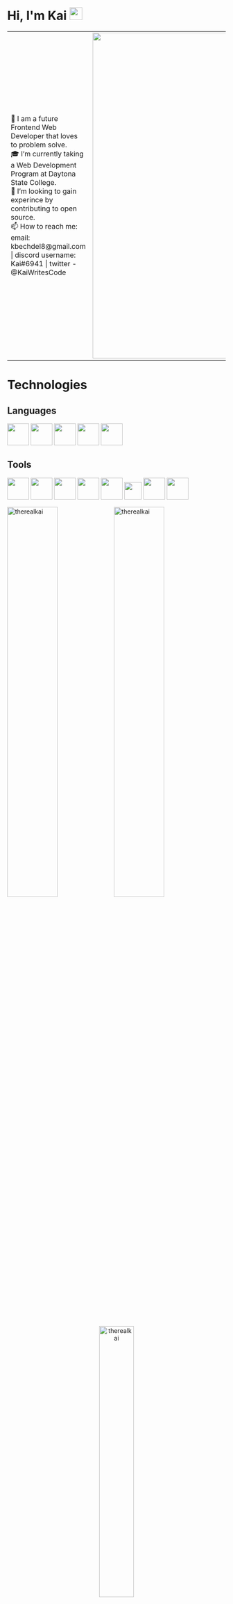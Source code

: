 # Hi, I'm Kai <img src="https://github.com/TheDudeThatCode/TheDudeThatCode/blob/master/Assets/Hi.gif" width="29px">

<table>
<tr>
  <td valign="center">
    🌱 I am a future Frontend Web Developer that loves to problem solve. <br/>
    🎓 I’m currently taking a Web Development Program at Daytona State College. <br/>
    🎯 I’m looking to gain experince by contributing to open source.<br/>
    📫 How to reach me: email: kbechdel8@gmail.com | discord username: Kai#6941 | twitter - @KaiWritesCode<br/>

<td >
  <img src="https://user-images.githubusercontent.com/84258692/154193897-b3e3106f-7d7a-4588-a650-ec7a24c5734f.png" width="750" >

  </td>

  </tr>
</table>

# Technologies



<div>
  
  ## Languages
  <div>
    <img src="https://pics.freeicons.io/uploads/icons/png/8804286661557996995-512.png" width="50">
   <img src="https://pics.freeicons.io/uploads/icons/png/632690741557997006-512.png" width="50">
   <img src="https://pics.freeicons.io/uploads/icons/png/21088442871540553614-512.png" width="50">
     <img src="https://pics.freeicons.io/uploads/icons/png/8575147831553750379-512.png" width="50">
    <img src="https://pics.freeicons.io/uploads/icons/png/6655067911551942823-512.png" width="50">
  </div>

  
  ## Tools
  <div>
    <img src="https://pics.freeicons.io/uploads/icons/png/6247864081536298180-512.png" width="50">
    <img src="https://pics.freeicons.io/uploads/icons/png/9374299221540553610-512.png" width="50">
    <img src="https://pics.freeicons.io/uploads/icons/png/3842828341530103314-512.png" width="50">
    <img src="https://pics.freeicons.io/uploads/icons/png/9655574981556105319-512.png" width="50">
    <img src="https://iconape.com/wp-content/png_logo_vector/node-js-2.png" width="50">
    <img src="https://www.opc-router.de/wp-content/uploads/2021/03/mongodb_thumbnail.png" width="40">
    <img src="https://www.vectorlogo.zone/logos/mysql/mysql-official.svg" width="50">
    <img src="https://upload.wikimedia.org/wikipedia/commons/thumb/9/9a/Visual_Studio_Code_1.35_icon.svg/2048px-Visual_Studio_Code_1.35_icon.svg.png" width="50">
  </div>
</div>


<div>
<p align="center">
  <div>
  <img width="48%" src="https://github-readme-stats.vercel.app/api?username=therealkai&show_icons=true&theme=cobalt&hide_border=true" alt="therealkai" />
    <img width="48%" src="https://github-readme-streak-stats.herokuapp.com/?user=therealkai&theme=highcontrast&hide_border=true" alt="therealkai" />
    </div>
</p>

<p align="center">
  <img width="40%" src="https://github-readme-stats.vercel.app/api/top-langs?username=therealkai&show_icons=true&theme=cobalt&locale=en&layout=compact&hide_border=true" alt="therealkai" /> 
    </div>
</p>
</div>
